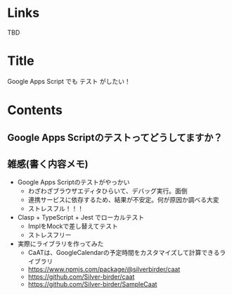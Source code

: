 # Links
TBD

# Title
Google Apps Script でも テスト がしたい！

# Contents
## Google Apps Scriptのテストってどうしてますか？


## 雑感(書く内容メモ)

* Google Apps Scriptのテストがやっかい
  * わざわざブラウザエディタひらいて、デバッグ実行。面倒
  * 連携サービスに依存するため、結果が不安定。何が原因か調べる大変
  * ストレスフル！！！
* Clasp + TypeScript + Jest でローカルテスト 
  * ImplをMockで差し替えてテスト
  * ストレスフリー
* 実際にライブラリを作ってみた
  * CaATは、GoogleCalendarの予定時間をカスタマイズして計算できるライブラリ
  * https://www.npmjs.com/package/@silverbirder/caat
  * https://github.com/Silver-birder/caat
  * https://github.com/Silver-birder/SampleCaat
